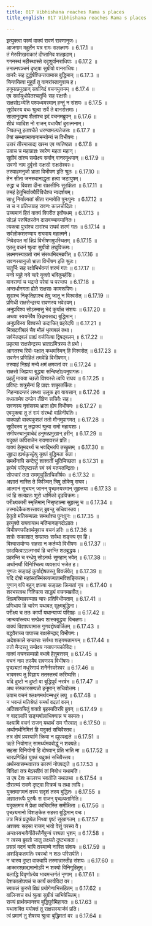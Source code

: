 ```yaml
---
title: 017 Vibhishana reaches Rama s places
title_english: 017 Vibhishana reaches Rama s places

---
```

<div class="audioEmbed"  caption="श्रीराम-हरिसीताराममूर्ति-घनपाठिभ्यां वचनम्" src="https://archive.org/download/Ramayana-recitation-Sriram-harisItArAmamUrti-Ghanapaati-v2/Kanda_6/Kanda_6_YK-017-Vibhishana_reaches_Rama_s_places.mp3"></div>

इत्युक्त्वा परुषं वाक्यं रावणं रावणानुजः।  
आजगाम महूर्तेन यत्र रामः सलक्ष्मणः ॥ 6.17.1 ॥   
तं मेरुशिखराकारं दीप्तामिव शतह्रदाम्।  
गगनस्थं महीस्थास्ते ददृशुर्वानराधिपाः ॥ 6.17.2 ॥   
तमात्मपञ्चमं दृष्ट्वा सुग्रीवो वानराधिपः।  
वानरैः सह दुर्द्धर्षश्चिन्तयामास बुद्धिमान् ॥ 6.17.3 ॥   
चिन्तयित्वा मुहूर्तं तु वानरांस्तानुवाच ह।  
हनुमत्प्रमुखान् सर्वानिदं वचनमुत्तमम् ॥ 6.17.4 ॥   
एष सर्वायुधोपेतश्चतुर्भिः सह राक्षसैः।  
राक्षसोऽभ्येति पश्यध्वमस्मान् हन्तुं न संशयः ॥ 6.17.5 ॥   
सुग्रीवस्य वचः श्रुत्वा सर्वे ते वानरोत्तमाः।  
सालानुद्यम्य शैलांश्च इदं वचनमब्रुवन् ॥ 6.17.6 ॥   
शीघ्रं व्यादिश नो राजन् वधायैषां दुरात्मनाम्।  
निपतन्तु हताश्चैते धरण्यामल्पतेजसः ॥ 6.17.7 ॥   
तेषां सम्भाषमाणानामन्योन्यं स विभीषणः।  
उत्तरं तीरमासाद्य खस्थ एव व्यतिष्ठत ॥ 6.17.8 ॥   
उवाच च महाप्राज्ञः स्वरेण महता महान्।  
सुग्रीवं तांश्च सम्प्रेक्ष्य सर्वान् वानरयूथपान् ॥ 6.17.9 ॥   
रावणो नाम दुर्वृत्तो राक्षसो राक्षसेश्वरः।  
तस्याहमनुजो भ्राता विभीषण इति श्रुतः ॥ 6.17.10 ॥   
तेन सीता जनस्थानाद्धृता हत्वा जटायुषम्।  
रुद्धा च विवशा दीना राक्षसीभिः सुरक्षिता ॥ 6.17.11 ॥   
तमहं हेतुभिर्वाक्यैर्विविधैश्च न्यदर्शयम्।  
साधु निर्यात्यतां सीता रामायेति पुनःपुनः ॥ 6.17.12 ॥   
स च न प्रतिजग्राह रावणः कालचोदितः।  
उच्यमानं हितं वाक्यं विपरीत इवौषधम् ॥ 6.17.13 ॥   
सोऽहं परुषितस्तेन दासवच्चावमानितः।  
त्यक्त्वा पुत्रांश्च दारांश्च राघवं शरणं गतः ॥ 6.17.14 ॥   
सर्वलोकशरण्याय राघवाय महात्मने।  
निवेदयत मां क्षिप्रं विभीषणमुपस्थितम् ॥ 6.17.15 ॥   
एतत्तु वचनं श्रुत्वा सुग्रीवो लघुविक्रमः।  
लक्ष्मणस्याग्रतो रामं संरब्धमिदमब्रवीत् ॥ 6.17.16 ॥   
रावणस्यानुजो भ्राता विभीषण इति श्रुतः।  
चतुर्भिः सह रक्षोभिर्भवन्तं शरणं गतः ॥ 6.17.17 ॥   
मन्त्रे व्यूहे नये चारे युक्तो भवितुमर्हसि।  
वानराणां च भद्रन्ते परेषां च परन्तप ॥ 6.17.18 ॥   
अन्तर्धानगता ह्येते राक्षसाः कामरूपिणः।  
शूराश्च निकृतिज्ञाश्च तेषु जातु न विश्वसेत् ॥ 6.17.19 ॥   
प्रणिधी राक्षसेन्द्रस्य रावणस्य भवेदयम्।  
अनुप्रविश्य सोऽस्मासु भेदं कुर्यान्न संशयः ॥ 6.17.20 ॥   
अथवा स्वयमेवैष छिद्रमासाद्य बुद्धिमान्।  
अनुप्रविस्य विश्वस्ते कदाचित् प्रहरेदपि ॥ 6.17.21 ॥   
मित्राटवीबलं चैव मौलं भृत्यबलं तथा।  
सर्वमेतद्बलं ग्राह्यं वर्जयित्वा द्विषद्बलम् ॥ 6.17.22 ॥   
प्रकृत्या राक्षसेन्द्रस्य भ्राताऽमित्रस्य ते प्रभो।  
आगतश्च रिपोः पक्षात् कथमस्मिन् हि विश्वसेत् ॥ 6.17.23 ॥   
रावणेन प्रणिहितं तमवेहि विभीषणम्।  
तस्याहं निग्रहं मन्ये क्षमं क्षमवतां वर ॥ 6.17.24 ॥   
राक्षसो जिह्मया बुद्ध्या सन्दिष्टोऽयमुपागतः।  
प्रहर्तुं मायया च्छन्नो विश्वस्ते त्वयि राघव ॥ 6.17.25 ॥   
प्रविष्टः शत्रुसैन्यं हि प्राज्ञः शत्रुरतर्कितः।  
निहन्यादन्तरं लब्ध्वा उलूक इव वायसान् ॥ 6.17.26 ॥   
वध्यतामेष दण्डेन तीव्रेण सचिवैः सह।  
रावणस्य नृशंसस्य भ्राता ह्येष विभीषणः ॥ 6.17.27 ॥   
एवमुक्त्वा तु तं रामं संरब्धो वाहिनीपतिः।  
वाक्यज्ञो वाक्यकुशलं ततो मौनमुपागमत् ॥ 6.17.28 ॥   
सुग्रीवस्य तु तद्वाक्यं श्रुत्वा रामो महायशाः।  
समीपस्थानुवाचेदं हनुमत्प्रमुखान् हरीन् ॥ 6.17.29 ॥   
यदुक्तं कपिराजेन रावणावरजं प्रति।  
वाक्यं हेतुमदर्थ्यं च भवद्भिरपि तच्छ्रुतम् ॥ 6.17.30 ॥   
सुहृदा ह्यर्थकृच्छ्रेषु युक्तं बुद्धिमता सता।  
समर्थेनापि सन्देष्टुं शाश्वतीं भूतिमिच्छता ॥ 6.17.31 ॥   
इत्येवं परिपृष्टास्ते स्वं स्वं मतमतन्द्रिताः।  
सोपचारं तदा राममूचुर्हितचिकीर्षवः ॥ 6.17.32 ॥   
अज्ञातं नास्ति ते किञ्चित् त्रिषु लोकेषु राघव।  
आत्मानं सूचयन् जानन् पृच्छस्यस्मान् सुहृत्तया ॥ 6.17.33 ॥   
त्वं हि सत्यव्रतः शूरो धार्मिको दृढविक्रमः।  
परीक्ष्यकारी स्मृतिमान् निसृष्टात्मा सुहृत्सु च ॥ 6.17.34 ॥   
तस्मादेकैकशस्तावत् ब्रुवन्तु सचिवास्तव।  
हेतुतो मतिसम्पन्नाः समर्थाश्च पुनःपुनः ॥ 6.17.35 ॥   
इत्युक्ते राघवायाथ मतिमानङ्गदोऽग्रतः।  
विभीषणपरीक्षार्थमुवाच वचनं हरिः ॥ 6.17.36 ॥   
शत्रोः सकाशात् सम्प्राप्तः सर्वथा शङ्क्य एव हि।  
विश्वासयोग्यः सहसा न कर्तव्यो विभीषणः ॥ 6.17.37 ॥   
छादयित्वाऽऽत्मभावं हि चरन्ति शठबुद्धयः।  
प्रहरन्ति च रन्ध्रेषु सोऽनर्थः सुमहान् भवेत् ॥ 6.17.38 ॥   
अर्थानर्थौ विनिश्चित्य व्यवसायं भजेत ह।  
गुणतः सङ्ग्रहं कुर्याद्दोषतस्तु विवर्जयेत् ॥ 6.17.39 ॥   
यदि दोषो महांस्तस्मिंस्त्यज्यतामविशङ्कितम्।  
गुणान् वपि बहून् ज्ञात्वा सङ्ग्रहः क्रियतां नृप ॥ 6.17.40 ॥   
शरभस्त्वथ निश्चित्य साद्ध्यं वचनमब्रवीत्।  
क्षिप्रमस्मिन्नरव्याघ्र चारः प्रतिविधीयताम् ॥ 6.17.41 ॥   
प्रणिधाय हि चारेण यथावत् सूक्ष्मबुद्धिना।  
परीक्ष्य च ततः कार्यो यथान्याय्यं परिग्रहः ॥ 6.17.42 ॥   
जाम्बवांस्त्वथ सम्प्रेक्ष्य शास्त्रबुद्ध्या विचक्षणः।  
वाक्यं विज्ञापयामास गुणवद्दोषवर्जितम् ॥ 6.17.43 ॥   
बद्धवैराच्च पापाच्च राक्षसेन्द्राद् विभीषणः।  
अदेशकाले सम्प्राप्तः सर्वथा शङ्क्यतामयम् ॥ 6.17.44 ॥   
ततो मैन्दस्तु सम्प्रेक्ष्य नयापनयकोविदः।  
वाक्यं वचनसम्पन्नो बभाषे हेतुमत्तरम् ॥ 6.17.45 ॥   
वचनं नाम तस्यैष रावणस्य विभीषणः।  
पृच्छ्यतां मधुरेणायं शनैर्नरवरेश्वर ॥ 6.17.46 ॥   
भावमस्य तु विज्ञाय ततस्तत्त्वं करिष्यसि।  
यदि दुष्टो न दुष्टो वा बुद्धिपूर्वं नरर्षभ ॥ 6.17.47 ॥   
अथ संस्कारसम्पन्नो हनूमान् सचिवोत्तमः।  
उवाच वचनं श्लक्ष्णमर्थवन्मधुरं लघु ॥ 6.17.48 ॥   
न भवन्तं मतिश्रेष्ठं समर्थं वदतां वरम्।  
अतिशाययितुं शक्तो बृहस्पतिरपि ब्रुवन् ॥ 6.17.49 ॥   
न वादान्नापि सङ्घर्षान्नाधिक्यान्न च कामतः।  
वक्ष्यामि वचनं राजन् यथार्थं राम गौरवात् ॥ 6.17.50 ॥   
अर्थानर्थनिमित्तं हि यदुक्तं सचिवैस्तव।  
तत्र दोषं प्रपश्यामि क्रिया न ह्युपपद्यते ॥ 6.17.51 ॥   
ऋते नियोगात् सामर्थ्यमवबोद्धुं न शक्यते।  
सहसा विनियोगो हि दोषवान् प्रति भाति मा ॥ 6.17.52 ॥   
चारप्रणिहितं युक्तं यदुक्तं सचिवैस्तव।  
अर्थस्यासम्भवात्तत्र कारणं नोपपद्यते ॥ 6.17.53 ॥   
विविक्षा तत्र मेऽस्तीयं तां निबोध यथामति।  
स एष देशः कालश्च भवतीति यथातथा ॥ 6.17.54 ॥   
दौरात्म्यं रावणे दृष्ट्वा विक्रमं च तथा त्वयि।  
युक्तमागमनं तस्य सदृशं तस्य बुद्धितः ॥ 6.17.55 ॥   
अज्ञातरूपैः पुरुषैः स राजन् पृच्छ्यतामिति।  
यदुक्तमत्र मे प्रेक्षा काचिदस्ति समीक्षिता ॥ 6.17.56 ॥   
पृच्छ्यमानो विशङ्केत सहसा बुद्धिमान् वचः।  
तत्र मित्रं प्रदुष्येत मिथ्या पृष्टं सुखागतम् ॥ 6.17.57 ॥   
अशक्यः सहसा राजन् भावो वेत्तुं परस्य वै।  
अन्तःस्वभावैर्गीतैस्तैर्नैपुण्यं पश्यता भृशम् ॥ 6.17.58 ॥   
न त्वस्य ब्रुवतो जातु लक्ष्यते दुष्टभावता।  
प्रसन्नं वदनं चापि तस्मान्मे नास्ति संशयः ॥ 6.17.59 ॥   
अशङ्कितमतिः स्वस्थो न शठः परिसर्पति।  
न चास्य दुष्टा वाक्चापि तस्मान्नास्तीह संशयः ॥ 6.17.60 ॥   
आकारश्छाद्यमानोऽपि न शक्यो विनिगूहितुम्।  
बलाद्धि विवृणोत्येव भावमन्तर्गतं नृणाम् ॥ 6.17.61 ॥   
देशकालोपपन्नं च कार्यं कार्यविदां वर।  
स्वफलं कुरुते क्षिप्रं प्रयोगेणाभिसंहितम् ॥ 6.17.62 ॥   
वालिनश्च वधं श्रुत्वा सुग्रीवं चाभिषेचितम्।  
राज्यं प्रार्थयमानश्च बुद्धिपूर्वमिहागतः ॥ 6.17.63 ॥   
यथाशक्ति मयोक्तं तु राक्षसस्यार्जवं प्रति।  
त्वं प्रमाणं तु शेषस्य श्रुत्वा बुद्धिमतां वर ॥ 6.17.64 ॥   